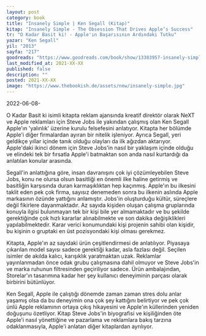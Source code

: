 ```yaml
---
layout: post  
category: book  
title: "Insanely Simple | Ken Segall (Kitap)"  
kitap: "Insanely Simple - The Obsession That Drives Apple’s Success"  
tr: "O Kadar Basit ki! - Apple'ın Başarısının Ardındaki Tutku"  
yazar: "Ken Segall"  
yil: "2013"  
sayfa: "217"  
goodreads: "https://www.goodreads.com/book/show/13383957-insanely-simple"  
last_modified_at: 2021-XX-XX
published: false  
description: ""  
posted: 2021-XX-XX  
image: "https://www.thebookish.de/assets/new/insanely-simple.jpg"
---
```


2022-06-08-

O Kadar Basit ki isimli kitapta reklam ajansında kreatif direktör olarak NeXT ve Apple reklamları için Steve Jobs ile yakından çalışmış olan Ken Segall Apple'ın 'yalınlık' üzerine kurulu felsefesini anlatıyor. Kitapta her bölümde Apple'i diğer firmalardan ayıran bir nitelik işleniyor. Ayrıca Segall, yeri geldikçe yıllar içinde tanık olduğu olayları da ilk ağızdan aktarıyor. Apple'daki ikinci dönem için Steve Jobs'in nasıl bir yaklaşım içinde olduğu ve elindeki tek bir fırsatla Apple'i batmaktan son anda nasıl kurtardığı da anlatılan konular arasında.

Segall'in anlattığına göre, insan davranışını çok iyi çözümleyebilen Steve Jobs, konu ne olursa olsun basitliği en önemli ilke haline getirmiş ve basitliğin karşısında duran karmaşıklıktan hep kaçınmış. Apple'ın bu ilkesini taklit eden pek çok firma, sayısız denemeden sonra bu ilkenin aslında Apple markasının özünde yattığını anlamıştır. Jobs'in oluşturduğu kültür, süreçlere değil fikirlere dayanmaktadır. Az sayıda kişiden oluşan çalışma gruplarında konuyla ilgisi bulunmayan tek bir kişi bile yer almamaktadır ve bu şekilde gerektiğinde çok hızlı kararlar alınabilmekte ve son dakika değişiklikleri yapılabilmektedir. Karar verici konumundaki kişi projenin sahibi olan kişidir, bu kişinin o gruptaki en üst pozisyondaki kişi olması gerekmez.

Kitapta, Apple'ın az sayıdaki ürün çeşitlendirmesi de anlatılıyor. Piyasaya çıkarılan model sayısı sadece gerektiği kadar, asla fazlası değil. Seçilen isimler de akılda kalıcı, karışıklık yaratmaktan uzak. Reklamlar yayınlanmadan önce odak grubu çalışmasına dahil olmuyor ve Steve Jobs'in ve marka ruhunun filtresinden geçiriliyor sadece. Ürün ambalajından, Storelar'ın tasarımına kadar her şey kullanıcı deneyiminin parçası olarak birbirini bütünlüyor.

Ken Segall, Apple ile çalıştığı dönemde zaman zaman stres dolu anlar yaşamış olsa da bu deneyimin ona çok şey kattığını belirtiyor ve pek çok ünlü Apple reklamının ortaya çıkış hikayesini ve Apple'ın küllerinden yeniden doğuşunu özetliyor. Kitap Steve Jobs'in biyografisi ve kişiliğinden öte Apple'i nasıl yönettiğine ve pazarlama ve reklamlara bakış tarzına odaklanmasıyla, Apple'i anlatan diğer kitaplardan ayrılıyor.
